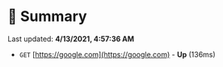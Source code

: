 # 📖 Summary
Last updated: **4/13/2021, 4:57:36 AM**

- `GET` [https://google.com](https://google.com) - **Up** (136ms)

